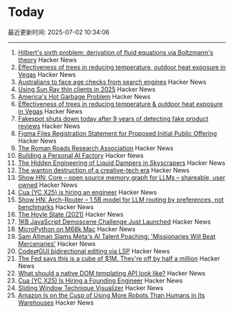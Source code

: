 # Today

最近更新时间: 2025-07-02 10:34:06

--- 
1. [Hilbert's sixth problem: derivation of fluid equations via Boltzmann's theory](https://arxiv.org/abs/2503.01800) Hacker News
2. [Effectiveness of trees in reducing temperature, outdoor heat exposure in Vegas](https://iopscience.iop.org/article/10.1088/2752-5295/ade17d) Hacker News
3. [Australians to face age checks from search engines](https://ia.acs.org.au/article/2025/australians-to-face-age-checks-from-search-engines.html) Hacker News
4. [Using Sun Ray thin clients in 2025](https://catstret.ch/202506/sun-ray-shenanigans/) Hacker News
5. [America's Hot Garbage Problem](https://www.bloomberg.com/graphics/2025-america-hot-garbage-problem-toxic-landfills) Hacker News
6. [Effectiveness of trees in reducing temperature & outdoor heat exposure in Vegas](https://iopscience.iop.org/article/10.1088/2752-5295/ade17d) Hacker News
7. [Fakespot shuts down today after 9 years of detecting fake product reviews](https://blog.truestar.pro/fakespot-shuts-down/) Hacker News
8. [Figma Files Registration Statement for Proposed Initial Public Offering](https://www.figma.com/blog/s1-public/) Hacker News
9. [The Roman Roads Research Association](https://www.romanroads.org/) Hacker News
10. [Building a Personal AI Factory](https://www.john-rush.com/posts/ai-20250701.html) Hacker News
11. [The Hidden Engineering of Liquid Dampers in Skyscrapers](https://practical.engineering/blog/2025/7/1/the-hidden-engineering-of-liquid-dampers-in-skyscrapers) Hacker News
12. [The wanton destruction of a creative-tech era](https://blog.greg.technology/2025/06/30/fastly.html) Hacker News
13. [Show HN: Core – open source memory graph for LLMs – shareable, user owned](https://github.com/RedPlanetHQ/core) Hacker News
14. [Cua (YC X25) is hiring an engineer](https://www.ycombinator.com/companies/cua/jobs/dIskIB1-founding-engineer-cua-yc-x25) Hacker News
15. [Show HN: Arch-Router – 1.5B model for LLM routing by preferences, not benchmarks](https://news.ycombinator.com/item?id=44436031) Hacker News
16. [The Hoyle State (2021)](https://johncarlosbaez.wordpress.com/2021/02/04/the-hoyle-state/) Hacker News
17. [1KB JavaScript Demoscene Challenge Just Launched](https://news.ycombinator.com/item?id=44436838) Hacker News
18. [MicroPython on M68k Mac](https://social.afront.org/@stylus/114749858767978151) Hacker News
19. [Sam Altman Slams Meta's AI Talent Poaching: 'Missionaries Will Beat Mercenaries'](https://www.wired.com/story/sam-altman-meta-ai-talent-poaching-spree-leaked-messages/) Hacker News
20. [Code⇄GUI bidirectional editing via LSP](https://jamesbvaughan.com/bidirectional-editing/) Hacker News
21. [The Fed says this is a cube of $1M. They're off by half a million](https://calvin.sh/blog/fed-lie/) Hacker News
22. [What should a native DOM templating API look like?](https://justinfagnani.com/2025/06/30/what-should-a-dom-templating-api-look-like/) Hacker News
23. [Cua (YC X25) Is Hiring a Founding Engineer](https://www.ycombinator.com/companies/cua/jobs/dIskIB1-founding-engineer-cua-yc-x25) Hacker News
24. [Sliding Window Technique Visualizer](https://sliding-window-visualizer-bryanneumann.replit.app/) Hacker News
25. [Amazon Is on the Cusp of Using More Robots Than Humans in Its Warehouses](https://www.wsj.com/tech/amazon-warehouse-robots-automation-942b814f) Hacker News
